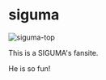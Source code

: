 # siguma

![siguma-top](https://cloud.githubusercontent.com/assets/16458702/19858009/3503d894-9fc3-11e6-9546-283a6875fc63.png)

This is a SIGUMA's fansite.

He is so fun!
